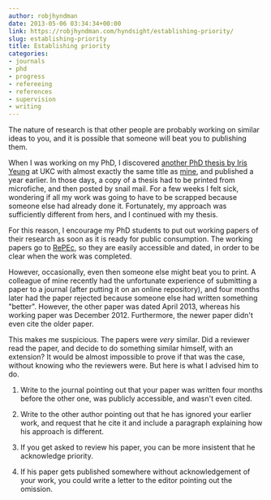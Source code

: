 ```yaml
---
author: robjhyndman
date: 2013-05-06 03:34:34+00:00
link: https://robjhyndman.com/hyndsight/establishing-priority/
slug: establishing-priority
title: Establishing priority
categories:
- journals
- phd
- progress
- refereeing
- references
- supervision
- writing
---
```


The nature of research is that other people are probably working on similar ideas to you, and it is possible that someone will beat you to publishing them.<!-- more -->

When I was working on my PhD, I discovered [another PhD thesis by Iris Yeung](https://www.researchgate.net/publication/33777328_Continuous_time_threshold_autoregressive_model) at UKC with almost exactly the same title as [mine](https://robjhyndman.com/publications/phd/), and published a year earlier. In those days, a copy of a thesis had to be printed from microfiche, and then posted by snail mail. For a few weeks I felt sick, wondering if all my work was going to have to be scrapped because someone else had already done it. Fortunately, my approach was sufficiently different from hers, and I continued with my thesis.

For this reason, I encourage my PhD students to put out working papers of their research as soon as it is ready for public consumption. The working papers go to [RePEc](http://ideas.repec.org/s/msh/ebswps.html), so they are easily accessible and dated, in order to be clear when the work was completed.

However, occasionally, even then someone else might beat you to print. A colleague of mine recently had the unfortunate experience of submitting a paper to a journal (after putting it on an online repository), and four months later had the paper rejected because someone else had written something "better". However, the other paper was dated April 2013, whereas his working paper was December 2012. Furthermore, the newer paper didn't even cite the older paper.

This makes me suspicious. The papers were _very_ similar. Did a reviewer read the paper, and decide to do something similar himself, with an extension? It would be almost impossible to prove if that was the case, without knowing who the reviewers were. But here is what I advised him to do.



	
  1. Write to the journal pointing out that your paper was written four months before the other one, was publicly accessible, and wasn't even cited.

	
  2. Write to the other author pointing out that he has ignored your earlier work, and request that he cite it and include a paragraph explaining how his approach is different.

	
  3. If you get asked to review his paper, you can be more insistent that he acknowledge priority.

	
  4. If his paper gets published somewhere without acknowledgement of your work, you could write a letter to the editor pointing out the omission.



